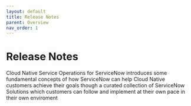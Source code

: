 ```yaml
---
layout: default
title: Release Notes
parent: Overview
nav_order: 1
---
```


# Release Notes

Cloud Native Service Operations for ServiceNow introduces some fundamental concepts of how ServiceNow can help Cloud Native customers achieve their goals though a curated collection of ServiceNow Solutions which customers can follow and implement at their own pace in their own enviroment
